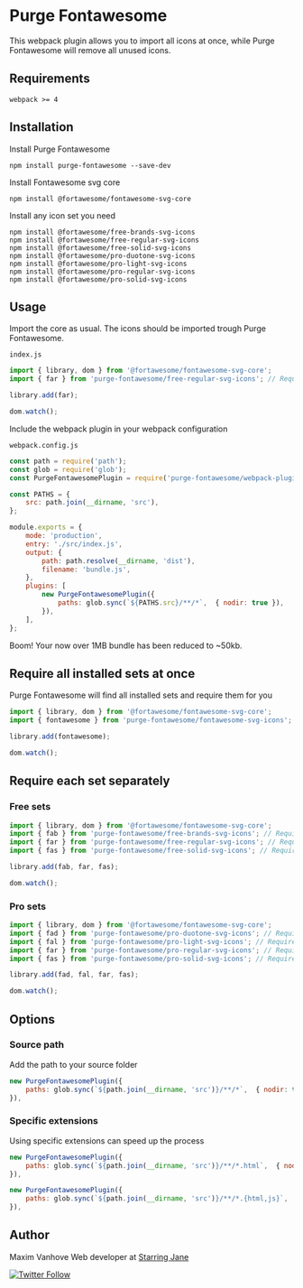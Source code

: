 # Purge Fontawesome

This webpack plugin allows you to import all icons at once, while Purge Fontawesome will remove all unused icons.

## Requirements

`webpack >= 4`

## Installation

Install Purge Fontawesome

```shell
npm install purge-fontawesome --save-dev
```

Install Fontawesome svg core

```shell
npm install @fortawesome/fontawesome-svg-core
```

Install any icon set you need

```shell
npm install @fortawesome/free-brands-svg-icons
npm install @fortawesome/free-regular-svg-icons
npm install @fortawesome/free-solid-svg-icons
npm install @fortawesome/pro-duotone-svg-icons
npm install @fortawesome/pro-light-svg-icons
npm install @fortawesome/pro-regular-svg-icons
npm install @fortawesome/pro-solid-svg-icons
```

## Usage

Import the core as usual. The icons should be imported trough Purge Fontawesome.

`index.js`

```js
import { library, dom } from '@fortawesome/fontawesome-svg-core';
import { far } from 'purge-fontawesome/free-regular-svg-icons'; // Requires @fortawesome/free-regular-svg-icons

library.add(far);

dom.watch();
```

Include the webpack plugin in your webpack configuration

`webpack.config.js`

```js
const path = require('path');
const glob = require('glob');
const PurgeFontawesomePlugin = require('purge-fontawesome/webpack-plugin');

const PATHS = {
    src: path.join(__dirname, 'src'),
};

module.exports = {
    mode: 'production',
    entry: './src/index.js',
    output: {
        path: path.resolve(__dirname, 'dist'),
        filename: 'bundle.js',
    },
    plugins: [
        new PurgeFontawesomePlugin({
            paths: glob.sync(`${PATHS.src}/**/*`,  { nodir: true }),
        }),
    ],
};
```

Boom! Your now over 1MB bundle has been reduced to ~50kb.

## Require all installed sets at once

Purge Fontawesome will find all installed sets and require them for you

```js
import { library, dom } from '@fortawesome/fontawesome-svg-core';
import { fontawesome } from 'purge-fontawesome/fontawesome-svg-icons';

library.add(fontawesome);

dom.watch();
```

## Require each set separately

### Free sets

```js
import { library, dom } from '@fortawesome/fontawesome-svg-core';
import { fab } from 'purge-fontawesome/free-brands-svg-icons'; // Requires @fortawesome/free-brands-svg-icons
import { far } from 'purge-fontawesome/free-regular-svg-icons'; // Requires @fortawesome/free-regular-svg-icons
import { fas } from 'purge-fontawesome/free-solid-svg-icons'; // Requires @fortawesome/free-solid-svg-icons

library.add(fab, far, fas);

dom.watch();
```

### Pro sets

```js
import { library, dom } from '@fortawesome/fontawesome-svg-core';
import { fad } from 'purge-fontawesome/pro-duotone-svg-icons'; // Requires @fortawesome/pro-duotone-svg-icons
import { fal } from 'purge-fontawesome/pro-light-svg-icons'; // Requires @fortawesome/pro-light-svg-icons
import { far } from 'purge-fontawesome/pro-regular-svg-icons'; // Requires @fortawesome/pro-regular-svg-icons
import { fas } from 'purge-fontawesome/pro-solid-svg-icons'; // Requires @fortawesome/pro-solid-svg-icons

library.add(fad, fal, far, fas);

dom.watch();
```

## Options

### Source path

Add the path to your source folder

```js
new PurgeFontawesomePlugin({
    paths: glob.sync(`${path.join(__dirname, 'src')}/**/*`,  { nodir: true }),
}),
```

### Specific extensions

Using specific extensions can speed up the process

```js
new PurgeFontawesomePlugin({
    paths: glob.sync(`${path.join(__dirname, 'src')}/**/*.html`,  { nodir: true }),
}),

new PurgeFontawesomePlugin({
    paths: glob.sync(`${path.join(__dirname, 'src')}/**/*.{html,js}`,  { nodir: true }),
}),
```

## Author

Maxim Vanhove
Web developer at [Starring Jane](https://starringjane.com)

[![Twitter Follow](https://img.shields.io/twitter/follow/MrMaximVanhove.svg?style=social&logo=twitter&label=Follow)](https://twitter.com/MrMaximVanhove)
